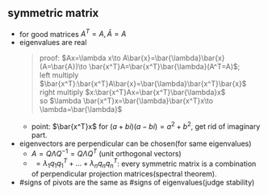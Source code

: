 ## symmetric matrix
- for good matrices $A^T=A,\bar{A}=A$
- eigenvalues are real
    > proof: $Ax=\lambda x\to A\bar{x}=\bar{\lambda}\bar{x}(A=\bar{A})\to \bar{x^T}A=\bar{x^T}\bar{\lambda}(A^T=A)$;  
    > left multiply $\bar{x^T}:\bar{x^T}A\bar{x}=\bar{\lambda}\bar{x^T}\bar{x}$  
    > right multiply $x:\bar{x^T}Ax=\bar{x^T}\bar{\lambda}x$  
    > so $\lambda \bar{x^T}x=\bar{\lambda}\bar{x^T}x\to \lambda=\bar{\lambda}$
    - point: $\bar{x^T}x$ for $(a+bi)(a-bi)=a^2+b^2$, get rid of imaginary part.
- eigenvectors are perpendicular can be chosen(for same eigenvalues)
    - $A=Q\Lambda Q^{-1}=Q\Lambda Q^T$ (unit orthogonal vectors)
    - $~=\lambda _1q_1q_1^T+\dots +\lambda _nq_nq_n^T$: every symmetric matrix is a combination of perpendicular projection matrices(spectral theorem).
- #signs of pivots are the same as #signs of eigenvalues(judge stability)
